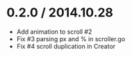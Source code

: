 # 0.2.0 / 2014.10.28

  * Add animation to scroll #2
  * Fix #3 parsing px and % in scroller.go
  * Fix #4 scroll duplication in Creator
